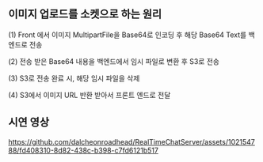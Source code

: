 ## 이미지 업로드를 소켓으로 하는 원리 
(1) Front 에서 이미지 MultipartFile을 Base64로 인코딩 후 해당 Base64 Text를 백엔드로 전송 

(2) 전송 받은 Base64 내용을 백엔드에서 임시 파일로 변환 후 S3로 전송

(3) S3로 전송 완료 시, 해당 임시 파일을 삭제

(4) S3에서 이미지 URL 반환 받아서 프론트 엔드로 전달 

## 시연 영상
https://github.com/dalcheonroadhead/RealTimeChatServer/assets/102154788/fd408310-8d82-438c-b398-c7fd6121b517

